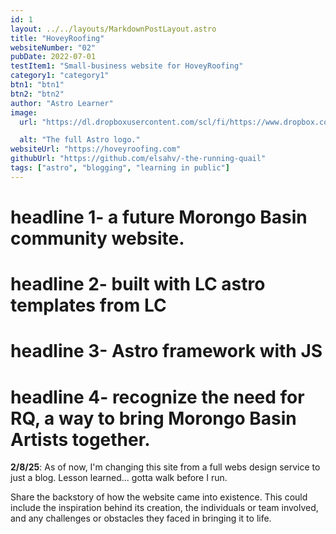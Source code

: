 ```yaml
---
id: 1
layout: ../../layouts/MarkdownPostLayout.astro
title: "HoveyRoofing"
websiteNumber: "02"
pubDate: 2022-07-01
testItem1: "Small-business website for HoveyRoofing"
category1: "category1"
btn1: "btn1"
btn2: "btn2"
author: "Astro Learner"
image:
  url: "https://dl.dropboxusercontent.com/scl/fi/https://www.dropbox.com/scl/fi/r2memu9vr71tw03oe57kz/IMG_0300.jpg?rlkey=k9upvwvx4vudmyv88f8srhxlu&st=9jqc6rlj&dl=0"

  alt: "The full Astro logo."
websiteUrl: "https://hoveyroofing.com"
githubUrl: "https://github.com/elsahv/-the-running-quail"
tags: ["astro", "blogging", "learning in public"]
---
```


# **headline 1-** a future Morongo Basin community website.

# **headline 2-** built with LC astro templates from LC

# **headline 3-** Astro framework with JS

# **headline 4-** recognize the need for RQ, a way to bring Morongo Basin Artists together.

**2/8/25**: As of now, I'm changing this site from a full webs design service to just a blog. Lesson learned... gotta walk before I run.

Share the backstory of how the website came into existence. This could include the inspiration behind its creation, the individuals or team involved, and any challenges or obstacles they faced in bringing it to life.
<br><br>
